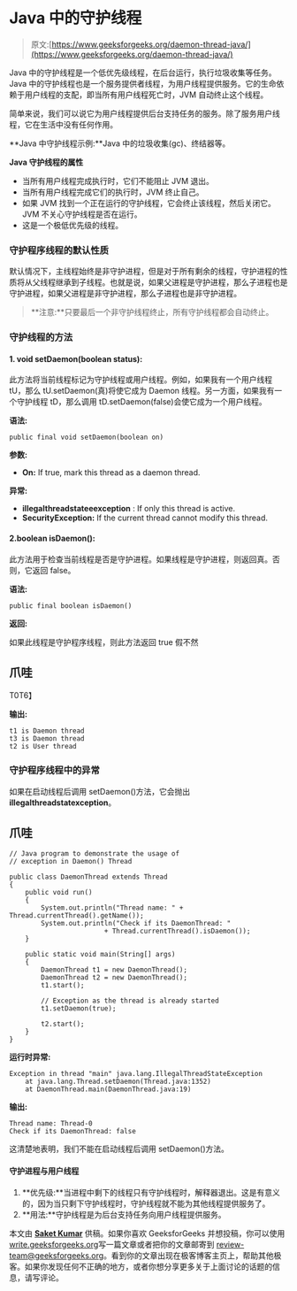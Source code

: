 # Java 中的守护线程

> 原文:[https://www.geeksforgeeks.org/daemon-thread-java/](https://www.geeksforgeeks.org/daemon-thread-java/)

Java 中的守护线程是一个低优先级线程，在后台运行，执行垃圾收集等任务。Java 中的守护线程也是一个服务提供者线程，为用户线程提供服务。它的生命依赖于用户线程的支配，即当所有用户线程死亡时，JVM 自动终止这个线程。

简单来说，我们可以说它为用户线程提供后台支持任务的服务。除了服务用户线程，它在生活中没有任何作用。

**Java 中守护线程示例:**Java 中的垃圾收集(gc)、终结器等。

**Java 守护线程的属性**

*   当所有用户线程完成执行时，它们不能阻止 JVM 退出。
*   当所有用户线程完成它们的执行时，JVM 终止自己。
*   如果 JVM 找到一个正在运行的守护线程，它会终止该线程，然后关闭它。JVM 不关心守护线程是否在运行。
*   这是一个极低优先级的线程。

### 守护程序线程的默认性质

默认情况下，主线程始终是非守护进程，但是对于所有剩余的线程，守护进程的性质将从父线程继承到子线程。也就是说，如果父进程是守护进程，那么子进程也是守护进程，如果父进程是非守护进程，那么子进程也是非守护进程。

> **注意:**只要最后一个非守护线程终止，所有守护线程都会自动终止。

### 守护线程的方法

#### 1\. void setDaemon(boolean status):

此方法将当前线程标记为守护线程或用户线程。例如，如果我有一个用户线程 tU，那么 tU.setDaemon(真)将使它成为 Daemon 线程。另一方面，如果我有一个守护线程 tD，那么调用 tD.setDaemon(false)会使它成为一个用户线程。

**语法:**

```
public final void setDaemon(boolean on)
```

**参数:**

*   **On:** If true, mark this thread as a daemon thread.

**异常:**

*   **illegalthreadstateeexception** : If only this thread is active.
*   **SecurityException:** If the current thread cannot modify this thread.

#### 2.boolean isDaemon():

此方法用于检查当前线程是否是守护进程。如果线程是守护进程，则返回真。否则，它返回 false。

**语法:**

```
public final boolean isDaemon()
```

**返回:**

如果此线程是守护程序线程，则此方法返回 true 假不然

## 爪哇

T0T6】

**输出:**

```
t1 is Daemon thread
t3 is Daemon thread
t2 is User thread
```

### 守护程序线程中的异常

如果在启动线程后调用 setDaemon()方法，它会抛出**illegalthreadstatexception**。

## 爪哇

```
// Java program to demonstrate the usage of
// exception in Daemon() Thread

public class DaemonThread extends Thread
{
    public void run()
    {
        System.out.println("Thread name: " + Thread.currentThread().getName());
        System.out.println("Check if its DaemonThread: "
                        + Thread.currentThread().isDaemon());
    }

    public static void main(String[] args)
    {
        DaemonThread t1 = new DaemonThread();
        DaemonThread t2 = new DaemonThread();
        t1.start();

        // Exception as the thread is already started
        t1.setDaemon(true);

        t2.start();
    }
}
```

**运行时异常:**

```
Exception in thread "main" java.lang.IllegalThreadStateException
    at java.lang.Thread.setDaemon(Thread.java:1352)
    at DaemonThread.main(DaemonThread.java:19)
```

**输出:**

```
Thread name: Thread-0
Check if its DaemonThread: false
```

这清楚地表明，我们不能在启动线程后调用 setDaemon()方法。

#### 守护进程与用户线程

1.  **优先级:**当进程中剩下的线程只有守护线程时，解释器退出。这是有意义的，因为当只剩下守护线程时，守护线程就不能为其他线程提供服务了。
2.  **用法:**守护线程是为后台支持任务向用户线程提供服务。

本文由 [**Saket Kumar**](https://www.facebook.com/saketkumar95) 供稿。如果你喜欢 GeeksforGeeks 并想投稿，你可以使用[write.geeksforgeeks.org](http://www.write.geeksforgeeks.org)写一篇文章或者把你的文章邮寄到 review-team@geeksforgeeks.org。看到你的文章出现在极客博客主页上，帮助其他极客。如果你发现任何不正确的地方，或者你想分享更多关于上面讨论的话题的信息，请写评论。